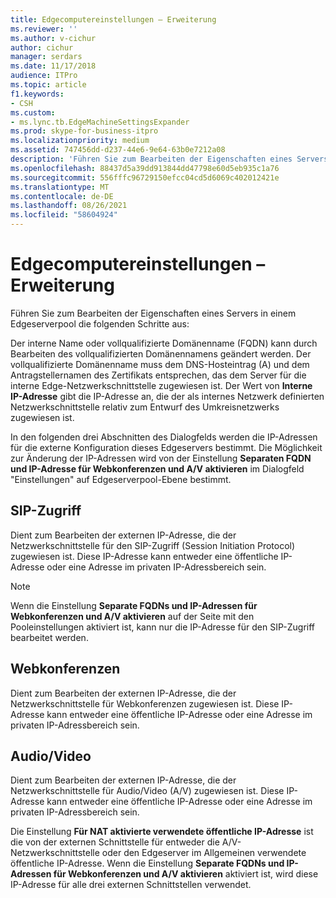 ```yaml
---
title: Edgecomputereinstellungen – Erweiterung
ms.reviewer: ''
ms.author: v-cichur
author: cichur
manager: serdars
ms.date: 11/17/2018
audience: ITPro
ms.topic: article
f1.keywords:
- CSH
ms.custom:
- ms.lync.tb.EdgeMachineSettingsExpander
ms.prod: skype-for-business-itpro
ms.localizationpriority: medium
ms.assetid: 747456dd-d237-44e6-9e64-63b0e7212a08
description: 'Führen Sie zum Bearbeiten der Eigenschaften eines Servers in einem Edgeserverpool die folgenden Schritte aus:'
ms.openlocfilehash: 88437d5a39dd913844dd47798e60d5eb935c1a76
ms.sourcegitcommit: 556fffc96729150efcc04cd5d6069c402012421e
ms.translationtype: MT
ms.contentlocale: de-DE
ms.lasthandoff: 08/26/2021
ms.locfileid: "58604924"
---
```

# <a name="edge-machine-settings-expander"></a>Edgecomputereinstellungen – Erweiterung
 
Führen Sie zum Bearbeiten der Eigenschaften eines Servers in einem Edgeserverpool die folgenden Schritte aus:
  
Der interne Name oder vollqualifizierte Domänenname (FQDN) kann durch Bearbeiten des vollqualifizierten Domänennamens geändert werden. Der vollqualifizierte Domänenname muss dem DNS-Hosteintrag (A) und dem Antragstellernamen des Zertifikats entsprechen, das dem Server für die interne Edge-Netzwerkschnittstelle zugewiesen ist. Der Wert von **Interne IP-Adresse** gibt die IP-Adresse an, die der als internes Netzwerk definierten Netzwerkschnittstelle relativ zum Entwurf des Umkreisnetzwerks zugewiesen ist.
  
In den folgenden drei Abschnitten des Dialogfelds werden die IP-Adressen für die externe Konfiguration dieses Edgeservers bestimmt. Die Möglichkeit zur Änderung der IP-Adressen wird von der Einstellung **Separaten FQDN und IP-Adresse für Webkonferenzen und A/V aktivieren** im Dialogfeld "Einstellungen" auf Edgeserverpool-Ebene bestimmt.
  
## <a name="sip-access"></a>SIP-Zugriff

Dient zum Bearbeiten der externen IP-Adresse, die der Netzwerkschnittstelle für den SIP-Zugriff (Session Initiation Protocol) zugewiesen ist. Diese IP-Adresse kann entweder eine öffentliche IP-Adresse oder eine Adresse im privaten IP-Adressbereich sein.
  
> [!NOTE]
> Wenn die Einstellung **Separate FQDNs und IP-Adressen für Webkonferenzen und A/V aktivieren** auf der Seite mit den Pooleinstellungen aktiviert ist, kann nur die IP-Adresse für den SIP-Zugriff bearbeitet werden.
  
## <a name="web-conferencing"></a>Webkonferenzen

Dient zum Bearbeiten der externen IP-Adresse, die der Netzwerkschnittstelle für Webkonferenzen zugewiesen ist. Diese IP-Adresse kann entweder eine öffentliche IP-Adresse oder eine Adresse im privaten IP-Adressbereich sein.
  
## <a name="audiovideo"></a>Audio/Video

Dient zum Bearbeiten der externen IP-Adresse, die der Netzwerkschnittstelle für Audio/Video (A/V) zugewiesen ist. Diese IP-Adresse kann entweder eine öffentliche IP-Adresse oder eine Adresse im privaten IP-Adressbereich sein.
  
Die Einstellung **Für NAT aktivierte verwendete öffentliche IP-Adresse** ist die von der externen Schnittstelle für entweder die A/V-Netzwerkschnittstelle oder den Edgeserver im Allgemeinen verwendete öffentliche IP-Adresse. Wenn die Einstellung **Separate FQDNs und IP-Adressen für Webkonferenzen und A/V aktivieren** aktiviert ist, wird diese IP-Adresse für alle drei externen Schnittstellen verwendet.
  

